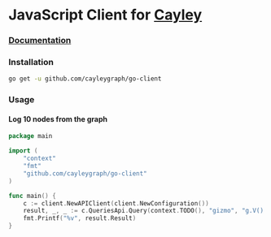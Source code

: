 # JavaScript Client for [Cayley](https://github.com/cayleygraph/cayley)

### [Documentation](https://cayleygraph.github.io/javascript-client/)

### Installation

```bash
go get -u github.com/cayleygraph/go-client
```

### Usage

#### Log 10 nodes from the graph

```go
package main

import (
    "context"
    "fmt"
    "github.com/cayleygraph/go-client"
)

func main() {
	c := client.NewAPIClient(client.NewConfiguration())
	result, _, _ := c.QueriesApi.Query(context.TODO(), "gizmo", "g.V().getLimit(10)")
	fmt.Printf("%v", result.Result)
}
```
